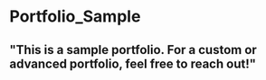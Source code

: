 # Portfolio_Sample  
## "This is a sample portfolio. For a custom or advanced portfolio, feel free to reach out!" 
  



  
